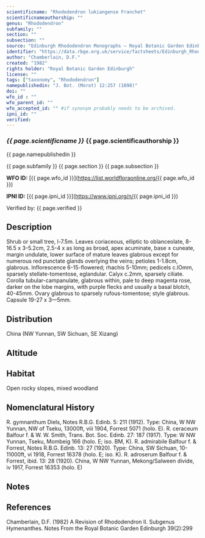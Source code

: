 ```yaml
---
scientificname: "Rhododendron lukiangense Franchet"
scientificnameauthorship: ""
genus: "Rhododendron"
subfamily: ""
section: ""
subsection: ""
source: "Edinburgh Rhododendron Monographs – Royal Botanic Garden Edinburgh"
identifier: "https://data.rbge.org.uk/service/factsheets/Edinburgh_Rhododendron_Monographs.xhtml"
author: "Chamberlain, D.F."
created: "1982"
rights holder: "Royal Botanic Garden Edinburgh"
license: ""
tags: ["taxonomy", "Rhododendron"]
namepublishedin: "J. Bot. (Morot) 12:257 (1898)"
doi: ""
wfo_id : ""
wfo_parent_id: ""
wfo_accepted_id: "" #if synonym probably needs to be archived.                      
ipni_id: ""
verified:
---
```

### _{{ page.scientificname }}_ {{ page.scientificauthorship }}
 {{ page.namepublishedin }}

{{ page.subfamily }} {{ page.section }} {{ page.subsection }}

**WFO ID:** [{{ page.wfo_id }}](https://list.worldfloraonline.org/{{ page.wfo_id }})

**IPNI ID:** [{{ page.ipni_id }}](https://www.ipni.org/n/{{ page.ipni_id }})

Verified by: {{ page.verified }}



## Description
Shrub or small tree, l-7.5m. Leaves coriaceous, elliptic to oblanceolate, 8-16.5 x 3-5.2cm, 2.5-4 x as long as broad, apex acuminate, base ± cuneate, margin undulate, lower surface of mature leaves glabrous except for numerous red punctate glands overlying the veins; petioles 1-1.8cm, glabrous. Inflorescence 6-15-flowered; rhachis 5-10mm; pedicels c.lOmm, sparsely stellate-tomentose, eglandular. Calyx c.2mm, sparsely ciliate. Corolla tubular-campanulate, glabrous within, pale to deep magenta rose, darker on the lobe margins, with purple flecks and usually a basal blotch, 40-45mm. Ovary glabrous to sparsely rufous-tomentose; style glabrous. Capsule 19-27 x 3—5mm.

## Distribution
China (NW Yunnan, SW Sichuan, SE Xizang)

## Altitude


## Habitat
Open rocky slopes, mixed woodland

## Nomenclatural History
R. gymnanthum Diels, Notes R.B.G. Edinb. 5: 211 (1912). Type: China, W NW Yunnan, NW of Tseku, 13000ft, viii 1904, Forrest 5071 (holo. E). R. ceraceum Balfour f. & W. W. Smith, Trans. Bot. Soc. Edinb. 27: 187 (1917). Type: W NW Yunnan, Tseku, Mombeig 166 (holo. E; iso. BM, K). R. admirabile Balfour f. & Forrest, Notes R.B.G. Edinb. 13: 27 (1920). Type: China, SW Sichuan, 10-11000ft, vi 1918, Forrest 16378 (holo. E; iso. K). R. adroserum Balfour f. & Forrest, ibid. 13: 28 (1920). China, W NW Yunnan, Mekong/Salween divide, iv 1917, Forrest 16353 (holo. E)
                       
## Notes


## References

Chamberlain, D.F. (1982) A Revision of Rhododendron II. Subgenus Hymenanthes. Notes From the Royal Botanic Garden Edinburgh 39(2):299
